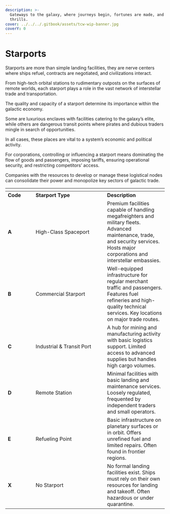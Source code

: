 ```yaml
---
description: >-
  Gateways to the galaxy, where journeys begin, fortunes are made, and adventure
  thrills.
cover: ../../../.gitbook/assets/tcw-wip-banner.jpg
coverY: 0
---
```


# Starports

Starports are more than simple landing facilities, they are nerve centers where ships refuel, contracts are negotiated, and civilizations interact.

From high-tech orbital stations to rudimentary outposts on the surfaces of remote worlds, each starport plays a role in the vast network of interstellar trade and transportation.

The quality and capacity of a starport determine its importance within the galactic economy.

Some are luxurious enclaves with facilities catering to the galaxy’s elite, while others are dangerous transit points where pirates and dubious traders mingle in search of opportunities.

In all cases, these places are vital to a system’s economic and polítical activity.

For corporations, controlling or influencing a starport means dominating the flow of goods and passengers, imposing tariffs, ensuring operational security, and restricting competitors’ access.

Companies with the resources to develop or manage these logistical nodes can consolidate their power and monopolize key sectors of galactic trade.

<table data-header-hidden><thead><tr><th width="72"></th><th width="210"></th><th></th></tr></thead><tbody><tr><td><strong>Code</strong></td><td><strong>Starport Type</strong></td><td><strong>Description</strong></td></tr><tr><td><strong>A</strong></td><td>High-Class Spaceport</td><td>Premium facilities capable of handling megafreighters and military fleets. Advanced maintenance, trade, and security services. Hosts major corporations and interstellar embassies.</td></tr><tr><td><strong>B</strong></td><td>Commercial Starport</td><td>Well-equipped infrastructure for regular merchant traffic and passengers. Features fuel refineries and high-quality technical services. Key locations on major trade routes.</td></tr><tr><td><strong>C</strong></td><td>Industrial &#x26; Transit Port</td><td>A hub for mining and manufacturing activity with basic logistics support. Limited access to advanced supplies but handles high cargo volumes.</td></tr><tr><td><strong>D</strong></td><td>Remote Station</td><td>Minimal facilities with basic landing and maintenance services. Loosely regulated, frequented by independent traders and small operators.</td></tr><tr><td><strong>E</strong></td><td>Refueling Point</td><td>Basic infrastructure on planetary surfaces or in orbit. Offers unrefined fuel and limited repairs. Often found in frontier regions.</td></tr><tr><td><strong>X</strong></td><td>No Starport</td><td>No formal landing facilities exist. Ships must rely on their own resources for landing and takeoff. Often hazardous or under quarantine.</td></tr></tbody></table>
